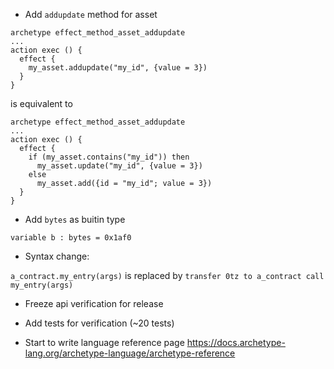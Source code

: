 - Add `addupdate` method for asset

```
archetype effect_method_asset_addupdate
...
action exec () {
  effect {
    my_asset.addupdate("my_id", {value = 3})
  }
}
```
is equivalent to
```
archetype effect_method_asset_addupdate
...
action exec () {
  effect {
    if (my_asset.contains("my_id")) then
      my_asset.update("my_id", {value = 3})
    else
      my_asset.add({id = "my_id"; value = 3})
  }
}
```

- Add `bytes` as buitin type

```
variable b : bytes = 0x1af0
```

- Syntax change:

`a_contract.my_entry(args)` is replaced by `transfer 0tz to a_contract call my_entry(args)`

- Freeze api verification for release
- Add tests for verification (~20 tests)

- Start to write language reference page
https://docs.archetype-lang.org/archetype-language/archetype-reference
